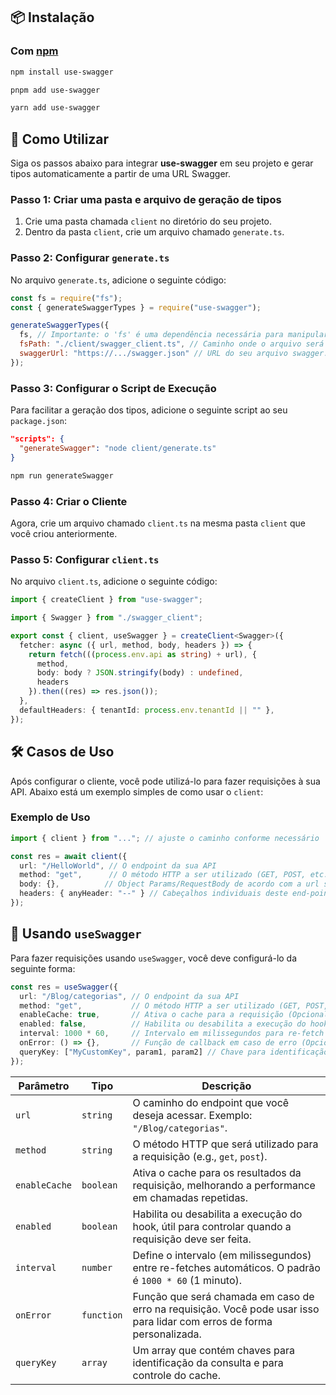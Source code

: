 ## 📦 Instalação

### Com [npm](https://www.npmjs.com/)

```bash
npm install use-swagger

pnpm add use-swagger

yarn add use-swagger
```

## 🚀 Como Utilizar

Siga os passos abaixo para integrar **use-swagger** em seu projeto e gerar tipos automaticamente a partir de uma URL Swagger.

### Passo 1: Criar uma pasta e arquivo de geração de tipos

1. Crie uma pasta chamada `client` no diretório do seu projeto.
2. Dentro da pasta `client`, crie um arquivo chamado `generate.ts`.

### Passo 2: Configurar `generate.ts`

No arquivo `generate.ts`, adicione o seguinte código:

```javascript
const fs = require("fs");
const { generateSwaggerTypes } = require("use-swagger");

generateSwaggerTypes({
  fs, // Importante: o 'fs' é uma dependência necessária para manipular arquivos no sistema // npm install fs
  fsPath: "./client/swagger_client.ts", // Caminho onde o arquivo será injetado ao rodar o script
  swaggerUrl: "https://.../swagger.json" // URL do seu arquivo swagger.json, que contém as definições das APIs
});
```

### Passo 3: Configurar o Script de Execução

Para facilitar a geração dos tipos, adicione o seguinte script ao seu `package.json`:

```json
"scripts": {
  "generateSwagger": "node client/generate.ts"
}
```
```bash
npm run generateSwagger
```

### Passo 4: Criar o Cliente

Agora, crie um arquivo chamado `client.ts` na mesma pasta `client` que você criou anteriormente.

### Passo 5: Configurar `client.ts`

No arquivo `client.ts`, adicione o seguinte código:

```typescript
import { createClient } from "use-swagger";

import { Swagger } from "./swagger_client";

export const { client, useSwagger } = createClient<Swagger>({
  fetcher: async ({ url, method, body, headers }) => {
    return fetch(((process.env.api as string) + url), {
      method,
      body: body ? JSON.stringify(body) : undefined,
      headers
    }).then((res) => res.json());
  },
  defaultHeaders: { tenantId: process.env.tenantId || "" },
});
```

## 🛠️ Casos de Uso

Após configurar o cliente, você pode utilizá-lo para fazer requisições à sua API. Abaixo está um exemplo simples de como usar o `client`:

### Exemplo de Uso

```typescript
import { client } from "..."; // ajuste o caminho conforme necessário

const res = await client({
  url: "/HelloWorld", // O endpoint da sua API
  method: "get",      // O método HTTP a ser utilizado (GET, POST, etc.)
  body: {},          // Object Params/RequestBody de acordo com a url selecionada
  headers: { anyHeader: "--" } // Cabeçalhos individuais deste end-point
});
```

## 📡 Usando `useSwagger`

Para fazer requisições usando `useSwagger`, você deve configurá-lo da seguinte forma:

```typescript
const res = useSwagger({
  url: "/Blog/categorias", // O endpoint da sua API
  method: "get",           // O método HTTP a ser utilizado (GET, POST, etc.)
  enableCache: true,       // Ativa o cache para a requisição (Opcional)
  enabled: false,          // Habilita ou desabilita a execução do hook (Opcional)
  interval: 1000 * 60,     // Intervalo em milissegundos para re-fetch (Opcional)
  onError: () => {},       // Função de callback em caso de erro (Opcional)
  queryKey: ["MyCustomKey", param1, param2] // Chave para identificação da consulta (Opcional)
});
```

| Parâmetro     | Tipo       | Descrição                                                                                                   |
|---------------|------------|-------------------------------------------------------------------------------------------------------------|
| `url`         | `string`   | O caminho do endpoint que você deseja acessar. Exemplo: `"/Blog/categorias"`.                             |
| `method`      | `string`   | O método HTTP que será utilizado para a requisição (e.g., `get`, `post`).                                 |                                     |
| `enableCache` | `boolean`  | Ativa o cache para os resultados da requisição, melhorando a performance em chamadas repetidas.            |
| `enabled`     | `boolean`  | Habilita ou desabilita a execução do hook, útil para controlar quando a requisição deve ser feita.         |
| `interval`    | `number`   | Define o intervalo (em milissegundos) entre re-fetches automáticos. O padrão é `1000 * 60` (1 minuto).  |
| `onError`     | `function` | Função que será chamada em caso de erro na requisição. Você pode usar isso para lidar com erros de forma personalizada. |
| `queryKey`    | `array`    | Um array que contém chaves para identificação da consulta e para controle do cache.                         |
